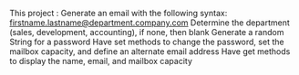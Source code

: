 This project :
Generate an email with the following syntax: firstname.lastname@department.company.com
Determine the department (sales, development, accounting), if none, then blank
Generate a random String for a password
Have set methods to change the password, set the mailbox capacity, and define an alternate email address
Have get methods to display the name, email, and mailbox capacity
